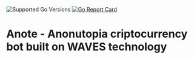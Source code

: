 ![Supported Go Versions](https://img.shields.io/badge/Go-1.14%2C%201.15-lightgrey.svg)
[![Go Report Card](https://goreportcard.com/badge/github.com/0x19/anote)](https://goreportcard.com/report/github.com/0x19/anote)

# Anote - Anonutopia criptocurrency bot built on WAVES technology

